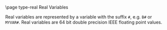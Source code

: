 \page type-real Real Variables

Real variables are represented by a variable with the suffix `#`, e.g. `B#` or `MYVAR#`. Real variables are 64 bit double precision IEEE floating point values.

